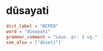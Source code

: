 # dūsayati

``` toml
dict_label = "NCPED"
word = "dūsayati"
grammar_comment = "caus. pr. 3 sg."
see_also = ["dūseti"]
```

